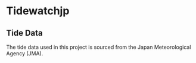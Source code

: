 # Tidewatchjp

## Tide Data
The tide data used in this project is sourced from the Japan Meteorological Agency (JMA).
